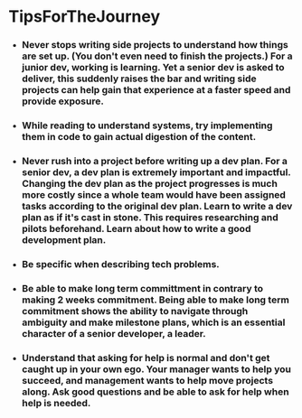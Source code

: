 # TipsForTheJourney
- ### Never stops writing side projects to understand how things are set up. (You don't even need to finish the projects.) For a junior dev, working is learning. Yet a senior dev is asked to deliver, this suddenly raises the bar and writing side projects can help gain that experience at a faster speed and provide exposure.
- ### While reading to understand systems, try implementing them in code to gain actual digestion of the content.
- ### Never rush into a project before writing up a dev plan. For a senior dev, a dev plan is extremely important and impactful. Changing the dev plan as the project progresses is much more costly since a whole team would have been assigned tasks according to the original dev plan. Learn to write a dev plan as if it's cast in stone. This requires researching and pilots beforehand. Learn about how to write a good development plan.
- ### Be specific when describing tech problems. 
- ### Be able to make long term committment in contrary to making 2 weeks commitment. Being able to make long term commitment shows the ability to navigate through ambiguity and make milestone plans, which is an essential character of a senior developer, a leader. 
- ### Understand that asking for help is normal and don't get caught up in your own ego. Your manager wants to help you succeed, and management wants to help move projects along. Ask good questions and be able to ask for help when help is needed. 
